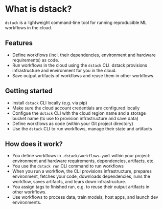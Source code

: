 # What is dstack?

`dstack` is a lightweight command-line tool for running reproducible ML workflows in the cloud.

## Features

 * Define workflows (incl. their dependencies, environment and hardware requirements) as code.
 * Run workflows in the cloud using the `dstack` CLI. dstack provisions infrastructure and environment for you in the cloud.
 * Save output artifacts of workflows and reuse them in other workflows.

## Getting started

 * Install `dstack` CLI locally (e.g. via pip)
 * Make sure the cloud account credentials are configured locally
 * Configue the `dstack` CLI with the cloud region name and a storage bucket name (to use to provision infrastructure and save data)
 * Define workflows as code (within your Git project directory)
 * Use the `dstack` CLI to run workflows, manage their state and artifacts

## How does it work?

 * You define workflows in `.dstack/workflows.yaml` within your project: environment and hardware requirements, dependencies, artifacts, etc.
 * You use the `dstack run` CLI command to run workflows
 * When you run a workflow, the CLI provisions infrastructure, prepares environment, fetches your code,
   downloads dependencies, runs the workflow, saves artifacts, and tears down infrastructure.
 * You assign tags to finished run, e.g. to reuse their output artifacts in other workflows.
 * Use workflows to process data, train models, host apps, and launch dev environments. 

[//]: # (## Roadmap)

[//]: # ()
[//]: # (dstack is available as a beta.)

[//]: # (If you encounter bugs, please report them directly to [GitHub issues]&#40;https://github.com/dstackai/dstack/issues&#41;.)

[//]: # (For bugs, be sure to specify the detailed steps to reproduce the issue.)

[//]: # ()
[//]: # (Below is the list of existing limitations:)

[//]: # ()
[//]: # (- **Visual dashboard:** There's no visual dashboard to manage repos, runs, tags, and secrets. )

[//]: # (  It's already in work and is going to be released shortly &#40;Q3, 2022&#41;.)

[//]: # (- **Interactive logs:** Currently, output logs of workflows are not interactive. Means, you can't )

[//]: # (  use output to display progress &#40;e.g. via `tqdm`, etc.&#41; Until it's supported, it's recommended that )

[//]: # (  you report progress via TensorBoard event files or hosted experiment trackers &#40;e.g. WanB, Comet, )

[//]: # (  Neptune, etc.&#41; )

[//]: # (- **Git hosting providers:** Currently, dstack works only with the GitHub.com repositories. If you'd like to use)

[//]: # (  dstack with other Git hosting providers &#40;or without using Git at all&#41;, add or upvote the )

[//]: # (  corresponding issue.)

[//]: # (- **Cloud providers:** dstack currently works only with AWS. If you'd like to use dstack with GCP, )

[//]: # (  Azure, or Kubernetes, add or upvote the corresponding issue.)

[//]: # (- **Providers:** Advanced providers, e.g. for distributed training and data processing, are in plan.)